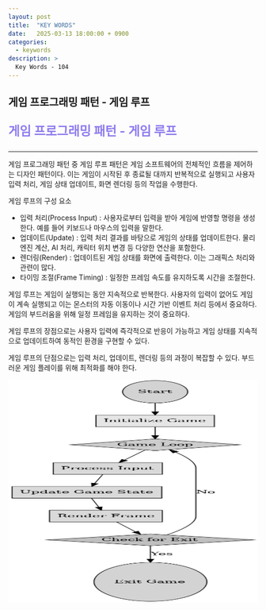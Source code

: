 ```yaml
---
layout: post
title:  "KEY WORDS"
date:   2025-03-13 18:00:00 + 0900
categories:
  - keywords
description: >
  Key Words - 104
---
```

## 게임 프로그래밍 패턴 - 게임 루프

<p style = "color:#8f7cee; font-size:25px; font-weight:bold">
게임 프로그래밍 패턴 - 게임 루프
</p>

---

게임 프로그래밍 패턴 중 게임 루프 패턴은 게임 소프트웨어의 전체적인 흐름을 제어하는 디자인 패턴이다. 이는 게임이 시작된 후 종료될 대까지 반복적으로 실행되고 사용자 입력 처리, 게임 상태 업데이트, 화면 렌더링 등의 작업을 수행한다.

게임 루프의 구성 요소

- 입력 처리(Process Input) : 사용자로부터 입력을 받아 게임에 반영할 명령을 생성한다. 예를 들어 키보드나 마우스의 입력을 말한다.
- 업데이트(Update) : 입력 처리 결과를 바탕으로 게임의 상태를 업데이트한다. 물리 엔진 계산, AI 처리, 캐릭터 위치 변경 등 다양한 연산을 포함한다.
- 렌더링(Render) : 업데이트된 게임 상태를 화면에 출력한다. 이는 그래픽스 처리와 관련이 많다.
- 타이밍 조절(Frame Timing) : 일정한 프레임 속도를 유지하도록 시간을 조절한다.

게임 루프는 게임이 실행되는 동안 지속적으로 반복한다. 사용자의 입력이 없어도 게임이 계속 실행되고 이는 몬스터의 자동 이동이나 시간 기반 이벤트 처리 등에서 중요하다. 게임의 부드러움을 위해 일정 프레임을 유지하는 것이 중요하다.

게임 루프의 장점으로는 사용자 입력에 즉각적으로 반응이 가능하고 게임 상태를 지속적으로 업데이트하여 동적인 환경을 구현할 수 있다.

게임 루프의 단점으로는 입력 처리, 업데이트, 렌더링 등의 과정이 복잡할 수 있다. 부드러운 게임 플레이를 위해 최적화를 해야 한다.

<img src = "../../assets/img/keywords/IMG_k104_1.png" width = "1800" height = "450">

<br/>

